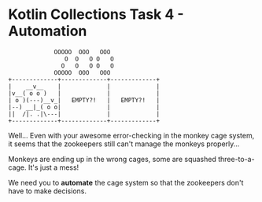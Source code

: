 # Kotlin Collections Task 4 - Automation

```
             OOOOO  OOO   OOO
                O  O   O O   O
               O   O   O O   O
             OOOOO  OOO   OOO
+-------------+-------------+-------------+
|    __v__    |             |             |
|v__( o o )   |             |             |
| o )(---)__v_|   EMPTY?!   |   EMPTY?!   |
|--) __|_( o o|             |             |
||  /|. .|\---|             |             |
+-------------+-------------+-------------+
```

Well... Even with your awesome error-checking in the monkey cage system, it seems that the zookeepers still can't manage the monkeys properly... 

Monkeys are ending up in the wrong cages, some are squashed three-to-a-cage. It's just a mess!

We need you to **automate** the cage system so that the zookeepers don't have to make decisions.

